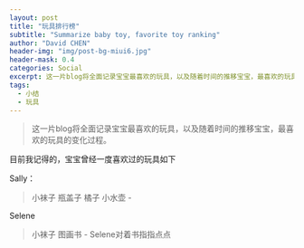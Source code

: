 ```yaml
---
layout: post
title: "玩具排行榜"
subtitle: "Summarize baby toy, favorite toy ranking"
author: "David CHEN"
header-img: "img/post-bg-miui6.jpg"
header-mask: 0.4
categories: Social
excerpt: 这一片blog将全面记录宝宝最喜欢的玩具，以及随着时间的推移宝宝，最喜欢的玩具的变化过程。
tags:
  - 小结
  - 玩具
---
```


> 这一片blog将全面记录宝宝最喜欢的玩具，以及随着时间的推移宝宝，最喜欢的玩具的变化过程。

目前我记得的，宝宝曾经一度喜欢过的玩具如下

Sally：
>小袜子
> 瓶盖子
> 橘子
> 小水壶 - 

 Selene
> 小袜子
> 图画书 - Selene对着书指指点点
> 




